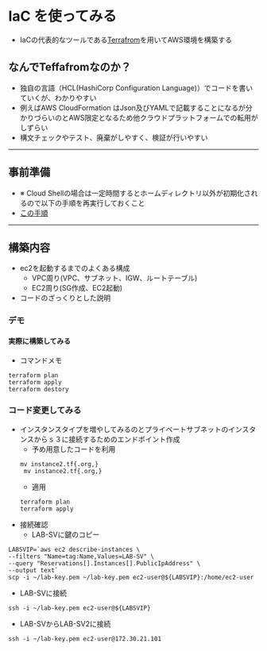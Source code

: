# IaC を使ってみる
- IaCの代表的なツールである[Terrafrom](https://www.terraform.io/)を用いてAWS環境を構築する

## なんでTeffafromなのか？
- 独自の言語（HCL(HashiCorp Configuration Language)）でコードを書いていくが、わかりやすい
- 例えばAWS CloudFormation はJson及びYAMLで記載することになるが分かりづらいのとAWS限定となるため他クラウドプラットフォームでの転用がしずらい
- 構文チェックやテスト、廃棄がしやすく、検証が行いやすい

---
## 事前準備
- ※ Cloud Shellの場合は一定時間するとホームディレクトリ以外が初期化されるので以下の手順を再実行しておくこと
- [この手順](https://github.com/YoichiSoma/sites/blob/main/docs/iac/terrafrom_setup.md#terraform-%E3%82%A4%E3%83%B3%E3%82%B9%E3%83%88%E3%83%BC%E3%83%AB-cli)

---
## 構築内容
- ec2を起動するまでのよくある構成
  - VPC周り(VPC、サブネット、IGW、ルートテーブル)
  - EC2周り(SG作成、EC2起動)
- コードのざっくりとした説明

### デモ
#### 実際に構築してみる
- コマンドメモ
```
terraform plan
terraform apply
terraform destory
```

### コード変更してみる
- インスタンスタイプを増やしてみるのとプライベートサブネットのインスタンスからｓ３に接続するためのエンドポイント作成
  - 予め用意したコードを利用
  ```
  mv instance2.tf{.org,}
   mv instance2.tf{.org,}
  ```
  - 適用
  ```
  terraform plan
  terraform apply
  ```
- 接続確認 
  - LAB-SVに鍵のコピー
```
LABSVIP=`aws ec2 describe-instances \
--filters "Name=tag:Name,Values=LAB-SV" \
--query "Reservations[].Instances[].PublicIpAddress" \
--output text`
scp -i ~/lab-key.pem ~/lab-key.pem ec2-user@${LABSVIP}:/home/ec2-user

```
- LAB-SVに接続
```
ssh -i ~/lab-key.pem ec2-user@${LABSVIP}
```
- LAB-SVからLAB-SV2に接続
```
ssh -i ~/lab-key.pem ec2-user@172.30.21.101
```

